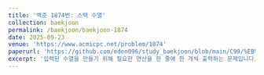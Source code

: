 ```yaml
---
title: '백준 1874번: 스택 수열'
collection: baekjoon
permalink: /baekjoon/baekjoon-1874
date: 2025-09-23
venue: 'https://www.acmicpc.net/problem/1874'
paperurl: 'https://github.com/eden096/study_baekjoon/blob/main/C99/%EB%B0%B1%EC%A4%80/Silver/1874.%E2%80%85%EC%8A%A4%ED%83%9D%E2%80%85%EC%88%98%EC%97%B4/%EC%8A%A4%ED%83%9D%E2%80%85%EC%88%98%EC%97%B4.c'
excerpt: '입력된 수열을 만들기 위해 필요한 연산을 한 줄에 한 개씩 출력하는 문제입니다.'
---
```

